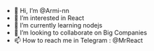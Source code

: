 - 👋 Hi, I’m @Armi-nn                         
- 👀 I’m interested in React                                          
- 🌱 I’m currently learning nodejs                                              
- 💞️ I’m looking to collaborate on Big Companies                                               
- 📫 How to reach me in Telegram : @MrReact                               
<!--- 
Armi-nn/Armi-nn is a ✨ special ✨ repository because its `README.md` (this file) appears on your GitHub profile.
You can click the Preview link to take a look at your changes.
--->
